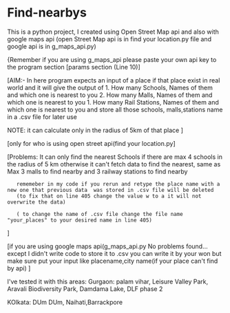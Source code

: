 # Find-nearbys
This is a python project, I created using Open Street Map api and also with google maps api
(open Street Map api is in find your location.py file  and google api is in  g_maps_api.py)

{Remember if you are using g_maps_api  please paste your own api key to the program section [params section (Line 10)]

[AIM:- In here program expects an input of a place if that place exist in real world and it will
	give the output of
		 1. How many Schools, Names of them and which one is nearest to you
		 2. How many Malls, Names of them and which one is nearest to you
		 1. How many Rail Stations, Names of them and which one is nearest to you
   	and store all those schools, malls,stations name in a .csv file for later use 
   
   NOTE: it can calculate only in the radius of 5km of that place 
]

[only for who is using open street api(find your location.py]

[Problems: It can only find the nearest Schools if there are max 4 schools in the radius of 5 km otherwise
           it can't fetch data to find the nearest,
	same as  Max 3 malls to find nearby and 3 railway stations to find nearby
	
	   rememeber in my code if you rerun and retype the place name with a new one that previous data  was stored in .csv file will be deleted
	   (to fix that on line 405 change the value w to a it will not overwrite the data)
    
	   ( to change the name of .csv file change the file name "your_places" to your desired name in line 405)
]


[if you are using google maps api(g_maps_api.py
No problems found... except I didn't write code to store it to .csv you can write it by your won
but make sure put your input like placename,city name(if your place can't find by api)
]


I've tested it with  this areas:
Gurgaon:
palam vihar, Leisure Valley Park, Aravali Biodiversity Park, Damdama Lake, DLF phase 2

KOlkata:
DUm DUm, Naihati,Barrackpore
